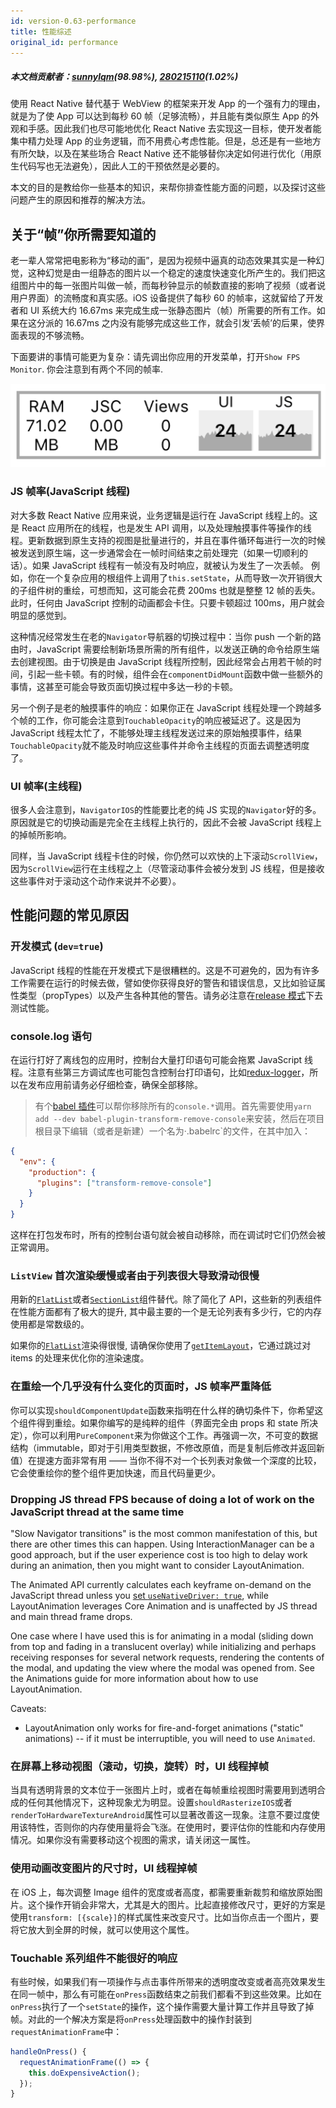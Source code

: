 ```yaml
---
id: version-0.63-performance
title: 性能综述
original_id: performance
---
```


##### 本文档贡献者：[sunnylqm](https://github.com/search?q=sunnylqm%40qq.com+in%3Aemail&type=Users)(98.98%), [280215110](https://github.com/search?q=280215110%40qq.com+in%3Aemail&type=Users)(1.02%)

使用 React Native 替代基于 WebView 的框架来开发 App 的一个强有力的理由，就是为了使 App 可以达到每秒 60 帧（足够流畅），并且能有类似原生 App 的外观和手感。因此我们也尽可能地优化 React Native 去实现这一目标，使开发者能集中精力处理 App 的业务逻辑，而不用费心考虑性能。但是，总还是有一些地方有所欠缺，以及在某些场合 React Native 还不能够替你决定如何进行优化（用原生代码写也无法避免），因此人工的干预依然是必要的。

本文的目的是教给你一些基本的知识，来帮你排查性能方面的问题，以及探讨这些问题产生的原因和推荐的解决方法。

## 关于“帧”你所需要知道的

老一辈人常常把电影称为“移动的画”，是因为视频中逼真的动态效果其实是一种幻觉，这种幻觉是由一组静态的图片以一个稳定的速度快速变化所产生的。我们把这组图片中的每一张图片叫做一帧，而每秒钟显示的帧数直接的影响了视频（或者说用户界面）的流畅度和真实感。iOS 设备提供了每秒 60 的帧率，这就留给了开发者和 UI 系统大约 16.67ms 来完成生成一张静态图片（帧）所需要的所有工作。如果在这分派的 16.67ms 之内没有能够完成这些工作，就会引发‘丢帧’的后果，使界面表现的不够流畅。

下面要讲的事情可能更为复杂：请先调出你应用的开发菜单，打开`Show FPS Monitor`. 你会注意到有两个不同的帧率.

![](assets/PerfUtil.png)

### JS 帧率(JavaScript 线程)

对大多数 React Native 应用来说，业务逻辑是运行在 JavaScript 线程上的。这是 React 应用所在的线程，也是发生 API 调用，以及处理触摸事件等操作的线程。更新数据到原生支持的视图是批量进行的，并且在事件循环每进行一次的时候被发送到原生端，这一步通常会在一帧时间结束之前处理完（如果一切顺利的话）。如果 JavaScript 线程有一帧没有及时响应，就被认为发生了一次丢帧。 例如，你在一个复杂应用的根组件上调用了`this.setState`，从而导致一次开销很大的子组件树的重绘，可想而知，这可能会花费 200ms 也就是整整 12 帧的丢失。此时，任何由 JavaScript 控制的动画都会卡住。只要卡顿超过 100ms，用户就会明显的感觉到。

这种情况经常发生在老的`Navigator`导航器的切换过程中：当你 push 一个新的路由时，JavaScript 需要绘制新场景所需的所有组件，以发送正确的命令给原生端去创建视图。由于切换是由 JavaScript 线程所控制，因此经常会占用若干帧的时间，引起一些卡顿。有的时候，组件会在`componentDidMount`函数中做一些额外的事情，这甚至可能会导致页面切换过程中多达一秒的卡顿。

另一个例子是老的触摸事件的响应：如果你正在 JavaScript 线程处理一个跨越多个帧的工作，你可能会注意到`TouchableOpacity`的响应被延迟了。这是因为 JavaScript 线程太忙了，不能够处理主线程发送过来的原始触摸事件，结果`TouchableOpacity`就不能及时响应这些事件并命令主线程的页面去调整透明度了。

### UI 帧率(主线程)

很多人会注意到，`NavigatorIOS`的性能要比老的纯 JS 实现的`Navigator`好的多。原因就是它的切换动画是完全在主线程上执行的，因此不会被 JavaScript 线程上的掉帧所影响。

同样，当 JavaScript 线程卡住的时候，你仍然可以欢快的上下滚动`ScrollView`，因为`ScrollView`运行在主线程之上（尽管滚动事件会被分发到 JS 线程，但是接收这些事件对于滚动这个动作来说并不必要）。

## 性能问题的常见原因

### 开发模式 (`dev=true`)

JavaScript 线程的性能在开发模式下是很糟糕的。这是不可避免的，因为有许多工作需要在运行的时候去做，譬如使你获得良好的警告和错误信息，又比如验证属性类型（propTypes）以及产生各种其他的警告。请务必注意在[release 模式](running-on-device.md#发布应用)下去测试性能。

### console.log 语句

在运行打好了离线包的应用时，控制台大量打印语句可能会拖累 JavaScript 线程。注意有些第三方调试库也可能包含控制台打印语句，比如[redux-logger](https://github.com/evgenyrodionov/redux-logger)，所以在发布应用前请务必仔细检查，确保全部移除。

> 有个[babel 插件](https://babeljs.io/docs/plugins/transform-remove-console/)可以帮你移除所有的`console.*`调用。首先需要使用`yarn add --dev babel-plugin-transform-remove-console`来安装，然后在项目根目录下编辑（或者是新建）一个名为·.babelrc`的文件，在其中加入：

```json
{
  "env": {
    "production": {
      "plugins": ["transform-remove-console"]
    }
  }
}
```

这样在打包发布时，所有的控制台语句就会被自动移除，而在调试时它们仍然会被正常调用。

### `ListView` 首次渲染缓慢或者由于列表很大导致滑动很慢

用新的[`FlatList`](flatlist)或者[`SectionList`](sectionlist)组件替代。除了简化了 API，这些新的列表组件在性能方面都有了极大的提升, 其中最主要的一个是无论列表有多少行，它的内存使用都是常数级的。

如果你的[`FlatList`](flatlist)渲染得很慢, 请确保你使用了[`getItemLayout`](flatlist.md#getitemlayout)，它通过跳过对 items 的处理来优化你的渲染速度。

### 在重绘一个几乎没有什么变化的页面时，JS 帧率严重降低

你可以实现`shouldComponentUpdate`函数来指明在什么样的确切条件下，你希望这个组件得到重绘。如果你编写的是纯粹的组件（界面完全由 props 和 state 所决定），你可以利用`PureComponent`来为你做这个工作。再强调一次，不可变的数据结构（immutable，即对于引用类型数据，不修改原值，而是复制后修改并返回新值）在提速方面非常有用 —— 当你不得不对一个长列表对象做一个深度的比较，它会使重绘你的整个组件更加快速，而且代码量更少。

### Dropping JS thread FPS because of doing a lot of work on the JavaScript thread at the same time

"Slow Navigator transitions" is the most common manifestation of this, but there are other times this can happen. Using InteractionManager can be a good approach, but if the user experience cost is too high to delay work during an animation, then you might want to consider LayoutAnimation.

The Animated API currently calculates each keyframe on-demand on the JavaScript thread unless you [set `useNativeDriver: true`](/blog/2017/02/14/using-native-driver-for-animated.html#how-do-i-use-this-in-my-app), while LayoutAnimation leverages Core Animation and is unaffected by JS thread and main thread frame drops.

One case where I have used this is for animating in a modal (sliding down from top and fading in a translucent overlay) while initializing and perhaps receiving responses for several network requests, rendering the contents of the modal, and updating the view where the modal was opened from. See the Animations guide for more information about how to use LayoutAnimation.

Caveats:

- LayoutAnimation only works for fire-and-forget animations ("static" animations) -- if it must be interruptible, you will need to use `Animated`.

### 在屏幕上移动视图（滚动，切换，旋转）时，UI 线程掉帧

当具有透明背景的文本位于一张图片上时，或者在每帧重绘视图时需要用到透明合成的任何其他情况下，这种现象尤为明显。设置`shouldRasterizeIOS`或者`renderToHardwareTextureAndroid`属性可以显著改善这一现象。注意不要过度使用该特性，否则你的内存使用量将会飞涨。在使用时，要评估你的性能和内存使用情况。如果你没有需要移动这个视图的需求，请关闭这一属性。

### 使用动画改变图片的尺寸时，UI 线程掉帧

在 iOS 上，每次调整 Image 组件的宽度或者高度，都需要重新裁剪和缩放原始图片。这个操作开销会非常大，尤其是大的图片。比起直接修改尺寸，更好的方案是使用`transform: [{scale}]`的样式属性来改变尺寸。比如当你点击一个图片，要将它放大到全屏的时候，就可以使用这个属性。

### Touchable 系列组件不能很好的响应

有些时候，如果我们有一项操作与点击事件所带来的透明度改变或者高亮效果发生在同一帧中，那么有可能在`onPress`函数结束之前我们都看不到这些效果。比如在`onPress`执行了一个`setState`的操作，这个操作需要大量计算工作并且导致了掉帧。对此的一个解决方案是将`onPress`处理函数中的操作封装到`requestAnimationFrame`中：

```jsx
handleOnPress() {
  requestAnimationFrame(() => {
    this.doExpensiveAction();
  });
}
```
